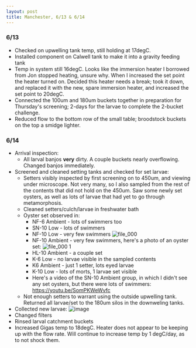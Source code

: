 ```yaml
---
layout: post
title: Manchester, 6/13 & 6/14
---
```


### 6/13
  * Checked on upwelling tank temp, still holding at 17degC. 
  * Installed component on Calwell tank to make it into a gravity feeding tank
  * Temp in system still 16degC. Looks like the immersion heater I borrowed from Jon stopped heating, unsure why.  When I increased the set point the heater turned on.  Decided this heater needs a break; took it down, and replaced it with the new, spare immersion heater, and increased the set point to 20degC. 
  * Connected the 100um and 180um buckets together in preparation for Thursday's screening; 2-days for the larvae to complete the 2-bucket challenge. 
  * Reduced flow to the bottom row of the small table; broodstock buckets on the top a smidge lighter.  
  
### 6/14

* Arrival inspection:
  - All larval banjos **very** dirty. A couple buckets nearly overflowing. Changed banjos immediately.
* Screened and cleaned setting tanks and checked for set larvae:
  - Setters visibly inspected by first screening on to 450um, and viewing under microscope. Not very many, so I also sampled from the rest of the contents that did not hold on the 450um.  Saw some newly set oysters, as well as lots of larvae that had yet to go through metamorphosis. 
  - Cleaned setters/culch/larvae in freshwater bath
  - Oyster set observed in: 
    - NF-6 Ambient - lots of swimmers too
    - SN-10 Low - lots of swimmers
    - NF-10 Low - very few swimmers
    ![file_000](https://user-images.githubusercontent.com/17264765/27250129-00bec6fe-52db-11e7-94ac-ca663e04ffed.jpeg)
    - NF-10 Ambient - very few swimmers, here's a photo of an oyster set: 
    ![file_000 1](https://user-images.githubusercontent.com/17264765/27250128-00bc9ca8-52db-11e7-9c3a-6ccf7f9cf951.jpeg)
    - HL-10 Ambient - a couple set
    - K-6 Low - no larvae visible in the sampled contents
    - K6 Ambient - just 1 setter, lots eyed larvae
    - K-10 Low - lots of morts, 1 larvae set visible 
    - Here's a video of the SN-10 Ambient group, in which I didn't see any set oysters, but there were lots of swimmers: https://youtu.be/SomPKWeWvfc
  - Not enough setters to warrant using the outside upwelling tank. Returned all larvae/set to the 180um silos in the downweling tanks.
* Collected new larvae: 
![image](https://user-images.githubusercontent.com/17264765/27250018-dcc05094-52d8-11e7-8048-52b14e21152a.png)
* Changed filters
* Rinsed larval catchment buckets
* Increased Gigas temp to 18degC. Heater does not appear to be keeping up with the flow rate.  Will continue to increase temp by 1 degC/day, as to not shock them. 
